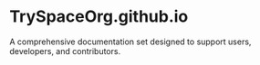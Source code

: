 # TrySpaceOrg.github.io
A comprehensive documentation set designed to support users, developers, and contributors.
